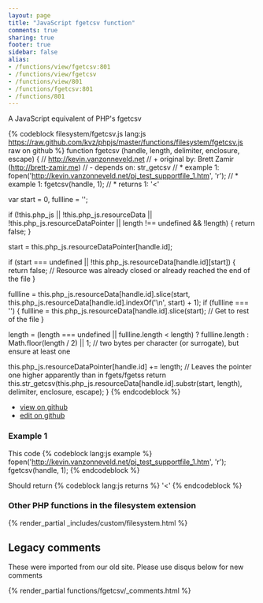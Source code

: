 ```yaml
---
layout: page
title: "JavaScript fgetcsv function"
comments: true
sharing: true
footer: true
sidebar: false
alias:
- /functions/view/fgetcsv:801
- /functions/view/fgetcsv
- /functions/view/801
- /functions/fgetcsv:801
- /functions/801
---
```

<!-- Generated by Rakefile:build -->
A JavaScript equivalent of PHP's fgetcsv

{% codeblock filesystem/fgetcsv.js lang:js https://raw.github.com/kvz/phpjs/master/functions/filesystem/fgetcsv.js raw on github %}
function fgetcsv (handle, length, delimiter, enclosure, escape) {
  // http://kevin.vanzonneveld.net
  // +   original by: Brett Zamir (http://brett-zamir.me)
  // -    depends on: str_getcsv
  // *     example 1: fopen('http://kevin.vanzonneveld.net/pj_test_supportfile_1.htm', 'r');
  // *     example 1: fgetcsv(handle, 1);
  // *     returns 1: '<'

  var start = 0,
    fullline = '';

  if (!this.php_js || !this.php_js.resourceData || !this.php_js.resourceDataPointer || length !== undefined && !length) {
    return false;
  }

  start = this.php_js.resourceDataPointer[handle.id];

  if (start === undefined || !this.php_js.resourceData[handle.id][start]) {
    return false; // Resource was already closed or already reached the end of the file
  }

  fullline = this.php_js.resourceData[handle.id].slice(start, this.php_js.resourceData[handle.id].indexOf('\n', start) + 1);
  if (fullline === '') {
    fullline = this.php_js.resourceData[handle.id].slice(start); // Get to rest of the file
  }

  length = (length === undefined || fullline.length < length) ? fullline.length : Math.floor(length / 2) || 1; // two bytes per character (or surrogate), but ensure at least one

  this.php_js.resourceDataPointer[handle.id] += length; // Leaves the pointer one higher apparently than in fgets/fgetss
  return this.str_getcsv(this.php_js.resourceData[handle.id].substr(start, length), delimiter, enclosure, escape);
}
{% endcodeblock %}

 - [view on github](https://github.com/kvz/phpjs/blob/master/functions/filesystem/fgetcsv.js)
 - [edit on github](https://github.com/kvz/phpjs/edit/master/functions/filesystem/fgetcsv.js)

### Example 1
This code
{% codeblock lang:js example %}
fopen('http://kevin.vanzonneveld.net/pj_test_supportfile_1.htm', 'r');
fgetcsv(handle, 1);
{% endcodeblock %}

Should return
{% codeblock lang:js returns %}
'<'
{% endcodeblock %}


### Other PHP functions in the filesystem extension
{% render_partial _includes/custom/filesystem.html %}
## Legacy comments
These were imported from our old site. Please use disqus below for new comments
<div style="overflow-y: scroll; max-height: 500px;">
{% render_partial functions/fgetcsv/_comments.html %}
</div>
